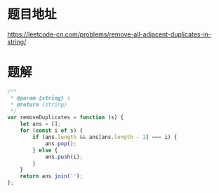# 题目地址
https://leetcode-cn.com/problems/remove-all-adjacent-duplicates-in-string/

# 题解
```js
/**
 * @param {string} s
 * @return {string}
 */
var removeDuplicates = function (s) {
    let ans = [];
    for (const i of s) {
        if (ans.length && ans[ans.length - 1] === i) {
            ans.pop();
        } else {
            ans.push(i);
        }
    }
    return ans.join('');
};
```
